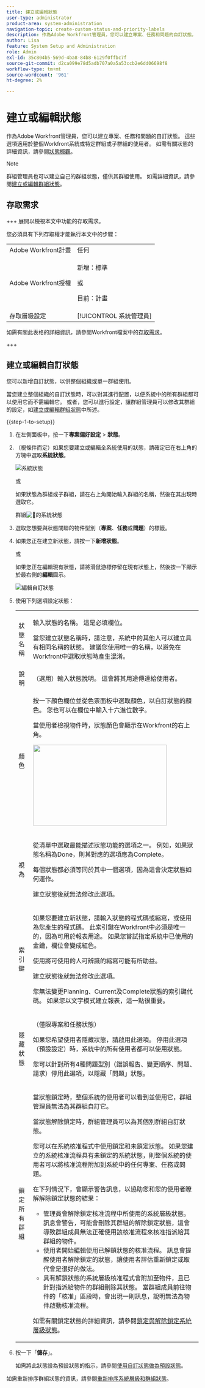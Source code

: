 ```yaml
---
title: 建立或編輯狀態
user-type: administrator
product-area: system-administration
navigation-topic: create-custom-status-and-priority-labels
description: 作為Adobe Workfront管理員，您可以建立專案、任務和問題的自訂狀態。
author: Lisa
feature: System Setup and Administration
role: Admin
exl-id: 35c804b5-569d-4ba8-84b8-6129f0ffbc7f
source-git-commit: d2ca099e78d5adb707a0a5a53ccb2e6dd06698f8
workflow-type: tm+mt
source-wordcount: '961'
ht-degree: 2%

---
```


# 建立或編輯狀態

<!-- Audited: 1/2024 -->

<!--DON'T DELETE, DRAFT OR HIDE THIS ARTICLE. IT IS LINKED TO THE PRODUCT THROUGH CONTEXT SENSITIVE HELP LINKS.-->

作為Adobe Workfront管理員，您可以建立專案、任務和問題的自訂狀態。 這些選項適用於整個Workfront系統或特定群組或子群組的使用者。 如需有關狀態的詳細資訊，請參閱[狀態概觀](../../../administration-and-setup/customize-workfront/creating-custom-status-and-priority-labels/statuses-overview.md)。

>[!NOTE]
>
>群組管理員也可以建立自己的群組狀態，僅供其群組使用。 如需詳細資訊，請參閱[建立或編輯群組狀態](../../../administration-and-setup/manage-groups/manage-group-statuses/create-or-edit-a-group-status.md)。

## 存取需求

+++ 展開以檢視本文中功能的存取需求。

您必須具有下列存取權才能執行本文中的步驟：

<table style="table-layout:auto"> 
 <col> 
 <col> 
 <tbody> 
  <tr> 
   <td role="rowheader">Adobe Workfront計畫</td> 
   <td>任何</td> 
  </tr> 
  <tr> 
   <td role="rowheader">Adobe Workfront授權</td> 
   <td>
     <p>新增：標準</p>
     <p>或</p>
     <p>目前：計畫</p>
   </td> 
  </tr> 
  <tr> 
   <td role="rowheader">存取層級設定</td> 
   <td>[!UICONTROL 系統管理員]</td>
  </tr> 
 </tbody> 
</table>

如需有關此表格的詳細資訊，請參閱Workfront檔案中的[存取需求](/help/quicksilver/administration-and-setup/add-users/access-levels-and-object-permissions/access-level-requirements-in-documentation.md)。

+++

## 建立或編輯自訂狀態

您可以新增自訂狀態，以供整個組織或單一群組使用。

當您建立整個組織的自訂狀態時，可以對其進行配置，以便系統中的所有群組都可以使用它而不需編輯它。 或者，您可以進行設定，讓群組管理員可以修改其群組的設定，如[建立或編輯群組狀態](../../../administration-and-setup/manage-groups/manage-group-statuses/create-or-edit-a-group-status.md)中所述。

{{step-1-to-setup}}

1. 在左側面板中，按一下&#x200B;**專案偏好設定** > **狀態**。

1. （視條件而定）如果您要建立或編輯全系統使用的狀態，請確定已在右上角的方塊中選取&#x200B;**系統狀態**。

   ![系統狀態](assets/system-statuses-in-upper-rt-corner-new.jpg)

   或

   如果狀態為群組或子群組，請在右上角開始輸入群組的名稱，然後在其出現時選取它。

   群組![&#128279;](assets/system-statuses-in-upper-rt-corner-group.jpg)的系統狀態

1. 選取您想要與狀態關聯的物件型別（**專案**、**任務**&#x200B;或&#x200B;**問題**）的標籤。

1. 如果您正在建立新狀態，請按一下&#x200B;**新增狀態**。

   或

   如果您正在編輯現有狀態，請將滑鼠游標停留在現有狀態上，然後按一下顯示於最右側的&#x200B;**編輯**&#x200B;圖示。

   ![編輯自訂狀態](assets/custom-status-edit.png)

1. 使用下列選項設定狀態：

   <table style="table-layout:auto"> 
    <col> 
    <col> 
    <tbody> 
     <tr> 
      <td role="rowheader">狀態名稱</td> 
      <td> <p>輸入狀態的名稱。 這是必填欄位。</p> <p>當您建立狀態名稱時，請注意，系統中的其他人可以建立具有相同名稱的狀態。 建議您使用唯一的名稱，以避免在Workfront中選取狀態時產生混淆。</p> </td> 
     </tr> 
     <tr> 
      <td role="rowheader">說明</td> 
      <td>（選用）輸入狀態說明。 這會將其用途傳達給使用者。</td> 
     </tr> 
     <tr> 
      <td role="rowheader">顏色</td> 
      <td> <p>按一下顏色欄位並從色票面板中選取顏色，以自訂狀態的顏色。 您也可以在欄位中輸入十六進位數字。</p> <p>當使用者檢視物件時，狀態顏色會顯示在Workfront的右上角。</p> <img src="assets/status-color.png" style="width: 350;height: 211;"> </p> </td> 
     </tr> 
     <tr> 
      <td role="rowheader">視為</td> 
      <td> <p>從清單中選取最能描述狀態功能的選項之一。 例如，如果狀態名稱為Done，則其對應的選項應為Complete。</p> <p>每個狀態都必須等同於其中一個選項，因為這會決定狀態如何運作。</p> <p>建立狀態後就無法修改此選項。</p> </td> 
     </tr> 
     <tr> 
      <td role="rowheader">索引鍵</td> 
      <td> <p>如果您要建立新狀態，請輸入狀態的程式碼或縮寫，或使用為您產生的程式碼。 此索引鍵在Workfront中必須是唯一的，因為可用於報表用途。 如果您嘗試指定系統中已使用的金鑰，欄位會變成紅色。</p> <p>使用將可使用的人可辨識的縮寫可能有所助益。</p> <p>建立狀態後就無法修改此選項。</p> <p>您無法變更Planning、Current及Complete狀態的索引鍵代碼。 如果您以文字模式建立報表，這一點很重要。</p> </td> 
     </tr> 
     <tr> 
      <td role="rowheader">隱藏狀態</td> 
      <td> <p>（僅限專案和任務狀態）</p> <p>如果您希望使用者隱藏狀態，請啟用此選項。 停用此選項（預設設定）時，系統中的所有使用者都可以使用狀態。</p> <p>您可以針對所有4種問題型別（錯誤報告、變更順序、問題、請求）停用此選項，以隱藏「問題」狀態。</p> </td> 
     </tr> 
     <tr> 
      <td role="rowheader">鎖定所有群組</td> 
      <td>
       <p>當狀態鎖定時，整個系統的使用者可以看到並使用它，群組管理員無法為其群組自訂它。</p> 
       <p>當狀態解除鎖定時，群組管理員可以為其個別群組自訂狀態。</p>

   <div>
       <p>您可以在系統核准程式中使用鎖定和未鎖定狀態。 如果您建立的系統核准流程具有未鎖定的系統狀態，則整個系統的使用者可以將核准流程附加到系統中的任何專案、任務或問題。</p>
       <p> 在下列情況下，會顯示警告訊息，以協助您和您的使用者瞭解解除鎖定狀態的結果：</p>
       <ul>
       <li>管理員會解除鎖定核准流程中所使用的系統層級狀態。 訊息會警告，可能會刪除其群組的解除鎖定狀態，這會導致群組成員無法正確使用該核准流程來核准指派給其群組的物件。</li>
       <li>使用者開始編輯使用已解鎖狀態的核准流程。 訊息會提醒使用者解除鎖定的狀態，讓使用者評估重新鎖定或取代會是很好的做法。</li>
       <li>具有解鎖狀態的系統層級核准程式會附加至物件，且已針對指派給物件的群組刪除其狀態。 當群組成員前往物件的「核准」區段時，會出現一則訊息，說明無法為物件啟動核准流程。</li>
       </ul>
       <p>如需有關鎖定狀態的詳細資訊，請參閱<a href="../../../administration-and-setup/customize-workfront/creating-custom-status-and-priority-labels/lock-or-unlock-a-custom-system-level-status.md" class="MCXref xref">鎖定與解除鎖定系統層級狀態</a>。</p>
       </div>
      </td>
     </tr> 
    </tbody> 
   </table>

1. 按一下「**儲存**」。

   如需將此狀態設為預設狀態的指示，請參閱[使用自訂狀態做為預設狀態](../../../administration-and-setup/customize-workfront/creating-custom-status-and-priority-labels/use-custom-statuses-as-default-statuses.md)。

如需重新排序群組狀態的資訊，請參閱[重新排序系統層級和群組狀態](../../../administration-and-setup/customize-workfront/creating-custom-status-and-priority-labels/reorder-system-statuses.md)。

